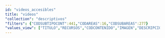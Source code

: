 ```yaml
---
id: "videos_accesibles"
title: "videos"
"collection": "descriptivos"
"filters": {"CODSUBTIPOCONT":441,"CODAREAS":16,"CODSUBAREAS":277}
"values_view": ["TITULO","RECURSOS","CODCONTENIDO","IMAGEN","DESCRIPCION_COMUN"]
---
```

<app-tab-bar></app-tab-bar>
<app-paginator-browser>
    <div flex="100" ng-class="{'end': $last}" ng-repeat="card in elements()">
        <app-card-simple item="card" prefix="node.href"></app-card-simple>
    </div>
</app-paginator-browser>
